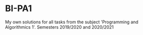 # BI-PA1
 My own solutions for all tasks from the subject 'Programming and Algorithmics 1'. 
 Semesters 2019/2020 and 2020/2021
